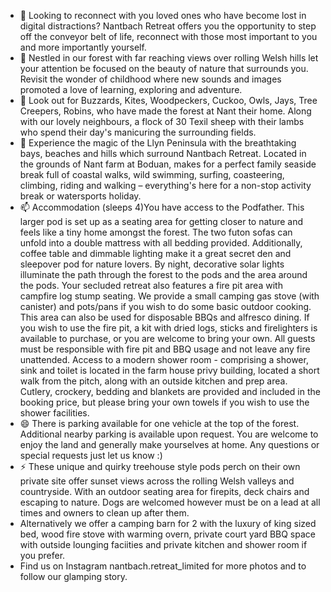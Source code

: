 - 👋 Looking to reconnect with you loved ones who have become lost in digital distractions?  Nantbach Retreat offers you the opportunity to step off the conveyor belt of life, reconnect with those most important to you and more importantly yourself. 
- 👀 Nestled in our forest with far reaching views over rolling Welsh hills let your attention be focused on the beauty of nature that surrounds you.  Revisit the wonder of childhood where new sounds and images promoted a love of learning, exploring and adventure.  
- 🌱 Look out for Buzzards, Kites,  Woodpeckers, Cuckoo, Owls, Jays, Tree Creepers, Robins, who have made the forest at Nant their home.  Along with our lovely neighbours, a flock of 30 Texil sheep with their lambs who spend their day's manicuring the surrounding fields.
- 💞️ Experience the magic of the Llyn Peninsula with the breathtaking bays, beaches and hills which surround Nantbach Retreat. Located in the grounds of Nant farm at Boduan, makes for a perfect family seaside break full of coastal walks, wild swimming, surfing, coasteering, climbing, riding and walking – everything's here for a non-stop activity break or watersports holiday. 
- 📫 Accommodation (sleeps 4)You have access to the Podfather. This larger pod is set up as a seating area for getting closer to nature and feels like a tiny home amongst the forest. The two futon sofas can unfold into a double mattress with all bedding provided. Additionally, coffee table and dimmable lighting make it a great secret den and sleepover pod for nature lovers. By night, decorative solar lights illuminate the path through the forest to the pods and the area around the pods. Your secluded retreat also features a fire pit area with campfire log stump seating. We provide a small camping gas stove (with canister) and pots/pans if you wish to do some basic outdoor cooking. This area can also be used for disposable BBQs and alfresco dining. If you wish to use the fire pit, a kit with dried logs, sticks and firelighters is available to purchase, or you are welcome to bring your own. All guests must be responsible with fire pit and BBQ usage and not leave any fire unattended. Access to a modern shower room - comprising a shower, sink and toilet is located in the farm house privy building, located a short walk from the pitch, along with an outside kitchen and prep area. Cutlery, crockery, bedding and blankets are provided and included in the booking price, but please bring your own towels if you wish to use the shower facilities.
- 😄 There is parking available for one vehicle at the top of the forest. Additional nearby parking is available upon request. You are welcome to enjoy the land and generally make yourselves at home. Any questions or special requests just let us know :)
- ⚡ These unique and quirky treehouse style pods perch on their own private site offer sunset views across the rolling Welsh valleys and countryside. With an outdoor seating area for firepits, deck chairs and escaping to nature. Dogs are welcomed however must be on a lead at all times and owners to clean up after them.
- Alternatively we offer a camping barn for 2 with the luxury of king sized bed, wood fire stove with warming overn, private court yard BBQ space with outside lounging faciities and private kitchen and shower room if you prefer.
- Find us on Instagram nantbach.retreat_limited for more photos and to follow our glamping story.<!---
NantbachRetreat/NantbachRetreat is a ✨ special ✨ repository because its `README.md` (this file) appears on your GitHub profile.
You can click the Preview link to take a look at your changes.
--->

